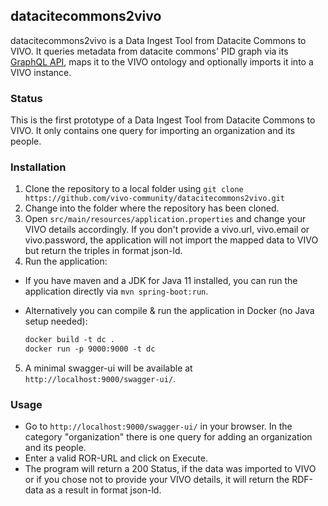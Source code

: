 ## datacitecommons2vivo
datacitecommons2vivo is a Data Ingest Tool from Datacite Commons to VIVO.
It queries metadata from datacite commons' PID graph via its [GraphQL API](https://api.datacite.org/graphql), maps it to the VIVO ontology and optionally imports it into a VIVO instance.


### Status
This is the first prototype of a Data Ingest Tool from Datacite Commons to VIVO.
It only contains one query for importing an organization and its people.


### Installation
1. Clone the repository to a local folder using `git clone https://github.com/vivo-community/datacitecommons2vivo.git`
2. Change into the folder where the repository has been cloned. 
3. Open `src/main/resources/application.properties` and change your VIVO details accordingly. 
   If you don't provide a vivo.url, vivo.email or vivo.password, the application will not import the mapped data to VIVO but return the triples in format json-ld.
3. Run the application:
  * If you have maven and a JDK for Java 11 installed, you can run the application directly via `mvn spring-boot:run`. 

  * Alternatively you can compile & run the application in Docker (no Java setup needed):
    ```dockerfile
    docker build -t dc .
    docker run -p 9000:9000 -t dc

5. A minimal swagger-ui will be available at `http://localhost:9000/swagger-ui/`.

### Usage
* Go to `http://localhost:9000/swagger-ui/` in your browser. In the category "organization" there is one query for adding an organization and its people. 
* Enter a valid ROR-URL and click on Execute. 
* The program will return a 200 Status, if the data was imported to VIVO or if you chose not to provide your VIVO details, it will return the RDF-data as a result in format json-ld.